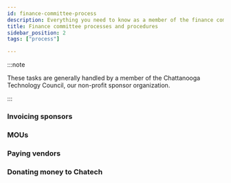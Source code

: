 ```yaml
---
id: finance-committee-process
description: Everything you need to know as a member of the finance committee
title: Finance committee processes and procedures
sidebar_position: 2
tags: ["process"]

---
```


:::note

These tasks are generally handled by a member of the Chattanooga Technology Council, our non-profit sponsor organization.

:::

### Invoicing sponsors

### MOUs

### Paying vendors

### Donating money to Chatech